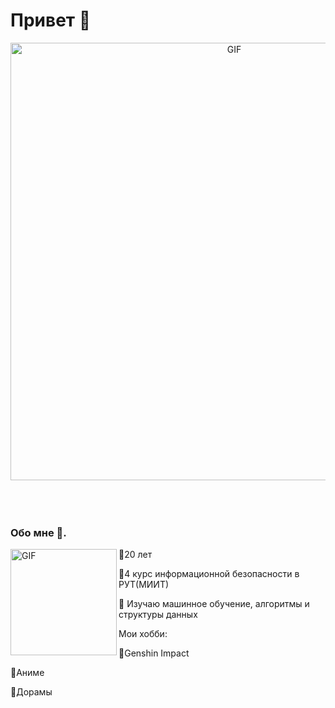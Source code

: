 # Привет 👋
<div align="center">
<img hight="300" width="700" alt="GIF" align="center" src="https://i.pinimg.com/originals/b9/06/2b/b9062b0f00e6997a6031d9a35c42df2b.gif">
</div>

</br>
</br>
</br>


###  Обо мне 🐉.
<img hight="120" width="170" alt="GIF" align="left" src="https://static.wikia.nocookie.net/gensin-impact/images/6/6d/Ningguang_Dynamic_Skin.gif/revision/latest/scale-to-width-down/200?cb=20221228122235">
<p>🌱20 лет</p>
  <p>💬4 курс информационной безопасности в РУТ(МИИТ)</p>
  <p>🔭 Изучаю машинное обучение, алгоритмы и структуры данных</p>
  <p>Мои хобби:</p> 
    <p>🐉Genshin Impact</p>
    <p>🎴Аниме</p>
    <p>🫰Дорамы</p>


